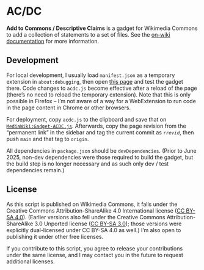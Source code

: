 # AC/DC

**Add to Commons / Descriptive Claims** is a gadget for Wikimedia Commons
to add a collection of statements to a set of files.
See the [on-wiki documentation](https://commons.wikimedia.org/wiki/Special:MyLanguage/Help:Gadget-ACDC) for more information.

## Development

For local development, I usually load `manifest.json` as a temporary extension in `about:debugging`,
then open [this page](https://test-commons.wikimedia.org/wiki/Special:BlankPage?acdcShow=1) and test the gadget there.
Code changes to `acdc.js` become effective after a reload of the page
(there’s no need to reload the temporary extension).
Note that this is only possible in Firefox –
I’m not aware of a way for a WebExtension to run code in the page content in Chrome or other browsers.

For deployment, copy `acdc.js` to the clipboard
and save that on [`MediaWiki:Gadget-ACDC.js`](https://commons.wikimedia.org/wiki/MediaWiki:Gadget-ACDC.js).
Afterwards, copy the page revision from the “permanent link” in the sidebar
and tag the current commit as <code>r<var>revid</var></code>,
then push `main` and that tag to `origin`.

All dependencies in `package.json` should be `devDependencies`.
(Prior to June 2025, non-dev dependencies were those required to build the gadget,
but the build step is no longer necessary and as such only dev / test dependencies remain.)

## License

As this script is published on Wikimedia Commons,
it falls under the Creative Commons Attribution-ShareAlike 4.0 International license
([CC BY-SA 4.0](https://creativecommons.org/licenses/by-sa/4.0/)).
(Earlier versions also fell under the Creative Commons Attribution-ShareAlike 3.0 Unported license
([CC BY-SA 3.0](https://creativecommons.org/licenses/by-sa/3.0/));
those versions were explicitly dual-licensed under CC BY-SA 4.0 as well.)
I’m also open to publishing it under other free licenses.

If you contribute to this script,
you agree to release your contributions under the same license,
and I may contact you in the future to request additional licenses.
